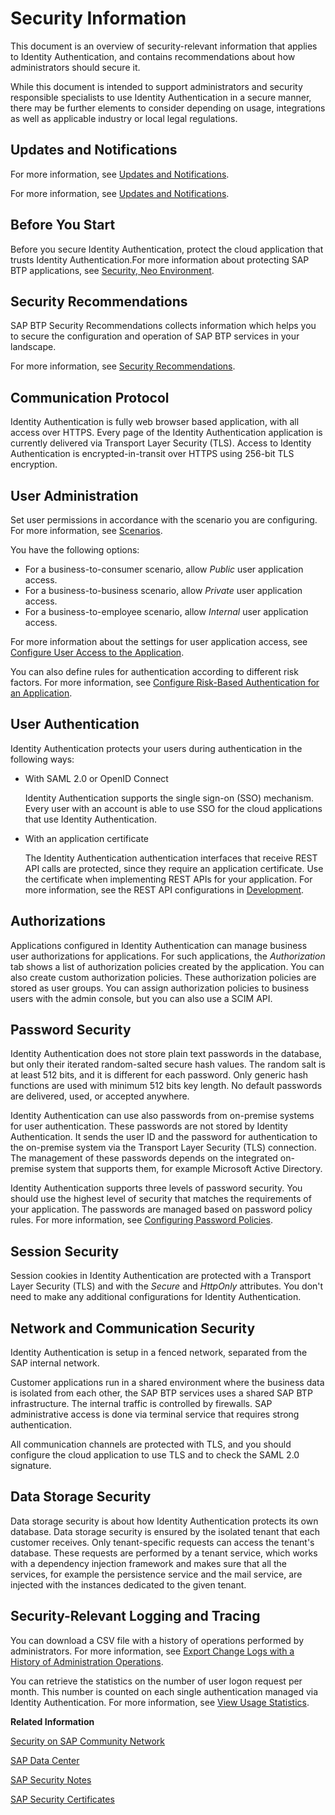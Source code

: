 <!-- loio6e88d8218f0d4f7693048881c9e07c79 -->

# Security Information

This document is an overview of security-relevant information that applies to Identity Authentication, and contains recommendations about how administrators should secure it.

While this document is intended to support administrators and security responsible specialists to use Identity Authentication in a secure manner, there may be further elements to consider depending on usage, integrations as well as applicable industry or local legal regulations.



<a name="loio6e88d8218f0d4f7693048881c9e07c79__section_dy3_bxm_j1b"/>

## Updates and Notifications

For more information, see [Updates and Notifications](../updates-and-notifications-8e44a7a.md).

For more information, see [Updates and Notifications](https://help.sap.com/viewer/6d6d63354d1242d185ab4830fc04feb1/Cloud/en-US/8e44a7a2bb2241deb6d7f4131aa9494b.html).



## Before You Start

Before you secure Identity Authentication, protect the cloud application that trusts Identity Authentication.For more information about protecting SAP BTP applications, see [Security, Neo Environment](https://help.sap.com/viewer/ea72206b834e4ace9cd834feed6c0e09/Cloud/en-US/3438252775d84bdfa211e79147561c99.html).



<a name="loio6e88d8218f0d4f7693048881c9e07c79__section_xq4_2mx_p5b"/>

## Security Recommendations

SAP BTP Security Recommendations collects information which helps you to secure the configuration and operation of SAP BTP services in your landscape.

For more information, see [Security Recommendations](https://help.sap.com/docs/BTP/c8a9bb59fe624f0981efa0eff2497d7d/531f33def8074ccdb6f1f784a34dafcb.html?seclist-index=BTP-IAS).



<a name="loio6e88d8218f0d4f7693048881c9e07c79__section_rfg_hfn_j1b"/>

## Communication Protocol

Identity Authentication is fully web browser based application, with all access over HTTPS. Every page of the Identity Authentication application is currently delivered via Transport Layer Security \(TLS\). Access to Identity Authentication is encrypted-in-transit over HTTPS using 256-bit TLS encryption.



## User Administration

Set user permissions in accordance with the scenario you are configuring. For more information, see [Scenarios](../scenarios-fb9898d.md).

You have the following options:

-   For a business-to-consumer scenario, allow *Public* user application access.
-   For a business-to-business scenario, allow *Private* user application access.
-   For a business-to-employee scenario, allow *Internal* user application access.

For more information about the settings for user application access, see [Configure User Access to the Application](../Operation-Guide/configure-user-access-to-the-application-8b147c4.md).

You can also define rules for authentication according to different risk factors. For more information, see [Configure Risk-Based Authentication for an Application](../Operation-Guide/configure-risk-based-authentication-for-an-application-bc52fbf.md#loiobc52fbf3d59447bbb6aa22f80d8b6056).



## User Authentication

Identity Authentication protects your users during authentication in the following ways:

-   With SAML 2.0 or OpenID Connect

    Identity Authentication supports the single sign-on \(SSO\) mechanism. Every user with an account is able to use SSO for the cloud applications that use Identity Authentication.

-   With an application certificate

    The Identity Authentication authentication interfaces that receive REST API calls are protected, since they require an application certificate. Use the certificate when implementing REST APIs for your application. For more information, see the REST API configurations in [Development](../Development/development-55ab9b8.md).




<a name="loio6e88d8218f0d4f7693048881c9e07c79__section_vcg_wrk_25b"/>

## Authorizations

Applications configured in Identity Authentication can manage business user authorizations for applications. For such applications, the *Authorization* tab shows a list of authorization policies created by the application. You can also create custom authorization policies. These authorization policies are stored as user groups. You can assign authorization policies to business users with the admin console, but you can also use a SCIM API.



## Password Security

Identity Authentication does not store plain text passwords in the database, but only their iterated random-salted secure hash values. The random salt is at least 512 bits, and it is different for each password. Only generic hash functions are used with minimum 512 bits key length. No default passwords are delivered, used, or accepted anywhere.

Identity Authentication can use also passwords from on-premise systems for user authentication. These passwords are not stored by Identity Authentication. It sends the user ID and the password for authentication to the on-premise system via the Transport Layer Security \(TLS\) connection. The management of these passwords depends on the integrated on-premise system that supports them, for example Microsoft Active Directory.

Identity Authentication supports three levels of password security. You should use the highest level of security that matches the requirements of your application. The passwords are managed based on password policy rules. For more information, see [Configuring Password Policies](../Operation-Guide/configuring-password-policies-12b3395.md).



## Session Security

Session cookies in Identity Authentication are protected with a Transport Layer Security \(TLS\) and with the *Secure* and *HttpOnly* attributes. You don't need to make any additional configurations for Identity Authentication.



## Network and Communication Security

Identity Authentication is setup in a fenced network, separated from the SAP internal network.

Customer applications run in a shared environment where the business data is isolated from each other, the SAP BTP services uses a shared SAP BTP infrastructure. The internal traffic is controlled by firewalls. SAP administrative access is done via terminal service that requires strong authentication.

All communication channels are protected with TLS, and you should configure the cloud application to use TLS and to check the SAML 2.0 signature.



## Data Storage Security

Data storage security is about how Identity Authentication protects its own database. Data storage security is ensured by the isolated tenant that each customer receives. Only tenant-specific requests can access the tenant's database. These requests are performed by a tenant service, which works with a dependency injection framework and makes sure that all the services, for example the persistence service and the mail service, are injected with the instances dedicated to the given tenant.



## Security-Relevant Logging and Tracing

You can download a CSV file with a history of operations performed by administrators. For more information, see [Export Change Logs with a History of Administration Operations](../Monitoring-and-Reporting/export-change-logs-with-a-history-of-administration-operations-9d96aae.md).

You can retrieve the statistics on the number of user logon request per month. This number is counted on each single authentication managed via Identity Authentication. For more information, see [View Usage Statistics](../Monitoring-and-Reporting/view-usage-statistics-a299d84.md).

**Related Information**  


[Security on SAP Community Network](http://scn.sap.com/community/security)

[SAP Data Center](http://www.sapdatacenter.com/)

[SAP Security Notes](https://support.sap.com/securitynotes)

[SAP Security Certificates](https://www.sap.com/corporate/en/company/quality.html#certificates)

